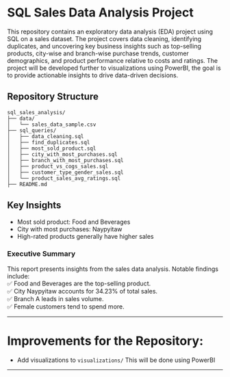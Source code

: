# SQL Sales Data Analysis Project

This repository contains an exploratory data analysis (EDA) project using SQL on a sales dataset. The project covers data cleaning, identifying duplicates, and uncovering key business insights such as top-selling products, city-wise and branch-wise purchase trends, customer demographics, and product performance relative to costs and ratings. The project will be developed further to visualizations using PowerBI, the goal is to provide actionable insights to drive data-driven decisions.

## Repository Structure
```
sql_sales_analysis/
├── data/
│   └── sales_data_sample.csv
├── sql_queries/
│   ├── data_cleaning.sql
│   ├── find_duplicates.sql
│   ├── most_sold_product.sql
│   ├── city_with_most_purchases.sql
│   ├── branch_with_most_purchases.sql
│   ├── product_vs_cogs_sales.sql
│   ├── customer_type_gender_sales.sql
│   └── product_sales_avg_ratings.sql
├── README.md
```

## Key Insights
- Most sold product: Food and Beverages
- City with most purchases: Naypyitaw
- High-rated products generally have higher sales


### Executive Summary
This report presents insights from the sales data analysis. Notable findings include:  
✅ Food and Beverages are the top-selling product.  
✅ City Naypyitaw accounts for 34.23% of total sales.  
✅ Branch A leads in sales volume.  
✅ Female customers tend to spend more.  

---

# Improvements for the Repository:
- Add visualizations to `visualizations/`
This will be done using PowerBI
---
